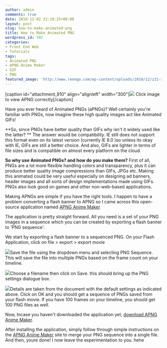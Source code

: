 ```yaml
---
author: admin
comments: true
date: 2010-12-02 22:18:25+00:00
layout: post
slug: how-to-make-animated-png
title: How to Make Animated PNG
wordpress_id: 787
categories:
- Front End Web
- Tutorials
tags:
- Animated PNG
- APNG Anime Maker
- GIF
- PNG
featured_image: 'http://www.reengo.com/wp-content/uploads/2010/12/z21-300x225.png'
---
```


[caption id="attachment_910" align="alignleft" width="300"][![](http://www.reengo.com/wp-content/uploads/2010/12/z21-300x225.png)](http://www.reengo.com/how-to-make-animated-png/z2-2) Click image to view APNG correctly[/caption]

Have you ever heard of Animated PNGs (aPNGs)? Well certainly you're familiar with PNGs, now imagine these high quality images act like Animated GIFs!

**So, since PNGs have better quality than GIFs why isn't it widely used like the latter? **
The answer would be compatibility. IE still does not support this format even on its latest version (currently IE 8.0 )so unless its okay with IE, GIFs are still a better choice. And also, GIFs are lighter in terms of file sizes and is compatible on almost every platform on the cloud.

**So why use Animated PNGs? and how do you make them?**
First of all, PNGs are a lot more flexible handling colors and transparency, plus it can produce better quality image compressions than GIFs, JPGs etc. Making this animated could be very useful especially on designing ad banners, header images and all sorts of design implementations made using GIFs. PNGs also look good on games and other non-web-based applications.

Making APNGs are simple if you have the right tools. I happen to have a problem converting a flash banner to APNG so I came across this open-source application named [APNG Anime Maker](http://sites.google.com/site/cphktool/apng-anime-maker)

The application is pretty straight forward. All you need is a set of your PNG images in a sequence which you can be created by exporting a flash banner to 'PNG sequence'.

We start by exporting a flash banner to a sequenced PNG. On your Flash Application, click on file > export > export movie

[![](http://www.reengo.com/wp-content/uploads/2010/12/apngtut-256x300.jpg)](http://www.reengo.com/how-to-make-animated-png/apngtut)Save the file using the dropdown menu and selecting PNG Sequence. This will save the file into multiple PNGs based on the frame count on your timeline.

[![](http://www.reengo.com/wp-content/uploads/2010/12/apngtut2-300x97.jpg)](http://www.reengo.com/how-to-make-animated-png/apngtut2)Choose a filename then click on Save. this should bring up the PNG settings dialogue box.

[![](http://www.reengo.com/wp-content/uploads/2010/12/apngtut3-300x235.jpg)](http://www.reengo.com/how-to-make-animated-png/apngtut3)Details are taken from the document with the default settings as indicated above. Click on OK and you should get a sequence of PNGs saved from your flash movie. If you have 100 frames on your timeline, you should get 100 PNG files as well.

Now, Incase you haven't downloaded the application yet, [download APNG Anime Maker](http://sites.google.com/site/cphktool/apng-anime-maker/APNGAnimeMaker.rar?attredirects=0&d=1).

After installing the application, simply follow through simple instructions on the [APNG Anime Maker](http://sites.google.com/site/cphktool/apng-anime-maker) site to merge your PNG sequence into a single file. And then, youre done! I now leave the experimentation to you. hehe
